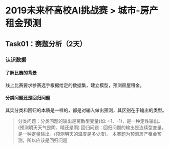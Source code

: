# 2019未来杯高校AI挑战赛 > 城市-房产租金预测
## Task01：赛题分析（2天）
### 认识数据
#### 了解比赛的背景
线上比赛要求参赛选手根据给定的数据集，建立模型，预测房屋租金。
#### 分类问题还是回归问题
其实分类和回归的本质是一样的，都是对输入做出预测，其区别在于输出的类型。
> 分类问题：分类问题的输出是离散型变量(如: +1、-1)，是一种定性输出。(预测明天天气是阴、晴还是雨) 
> 回归问题：回归问题的输出是连续型变量，是一种定量输出。(预测明天的温度是多少度)。
> 本赛题为预测房产租金预测，所以应该是回归问题
